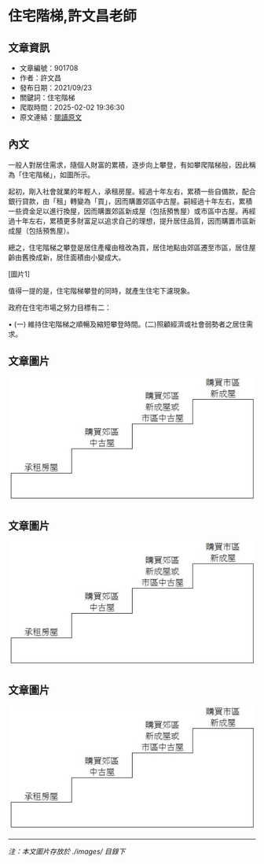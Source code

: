 # 住宅階梯,許文昌老師

## 文章資訊
- 文章編號：901708
- 作者：許文昌
- 發布日期：2021/09/23
- 關鍵詞：住宅階梯
- 爬取時間：2025-02-02 19:36:30
- 原文連結：[閱讀原文](https://real-estate.get.com.tw/Columns/detail.aspx?no=901708)

## 內文
一般人對居住需求，隨個人財富的累積，逐步向上攀登，有如攀爬階梯般，因此稱為「住宅階梯」，如圖所示。

起初，剛入社會就業的年輕人，承租房屋。經過十年左右，累積一些自備款，配合銀行貸款，由「租」轉變為「買」，因而購置郊區中古屋。嗣經過十年左右，累積一些資金足以進行換屋，因而購置郊區新成屋（包括預售屋）或市區中古屋。再經過十年左右，累積更多財富足以追求自己的理想，提升居住品質，因而購置市區新成屋（包括預售屋）。

總之，住宅階梯之攀登是居住產權由租改為買，居住地點由郊區遷至市區，居住屋齡由舊換成新，居住面積由小變成大。

[圖片1]

值得一提的是，住宅階梯攀登的同時，就產生住宅下濾現象。

政府在住宅市場之努力目標有二：

• (一) 維持住宅階梯之順暢及縮短攀登時間。(二)照顧經濟或社會弱勢者之居住需求。

## 文章圖片

![圖片1](./images/901708_f024b619.jpg)

## 文章圖片

![圖片1](./images/901708_f024b619.jpg)

## 文章圖片

![圖片1](./images/901708_f024b619.jpg)


---
*注：本文圖片存放於 ./images/ 目錄下*
